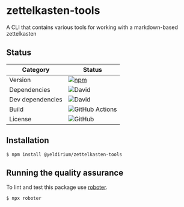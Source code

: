 # zettelkasten-tools

A CLI that contains various tools for working with a markdown-based zettelkasten

## Status

| Category         | Status                                                                                                                                      |
| ---------------- | ------------------------------------------------------------------------------------------------------------------------------------------- |
| Version          | [![npm](https://img.shields.io/npm/v/@yeldirium/zettelkasten-tools)](https://www.npmjs.com/package/@yeldirium/zettelkasten-tools) |
| Dependencies     | ![David](https://img.shields.io/david/yeldirium/zettelkasten-tools)                                                                    |
| Dev dependencies | ![David](https://img.shields.io/david/dev/yeldirium/zettelkasten-tools)                                                                |
| Build            | ![GitHub Actions](https://github.com/yeldirium/zettelkasten-tools/workflows/Release/badge.svg?branch=main)                             |
| License          | ![GitHub](https://img.shields.io/github/license/yeldirium/zettelkasten-tools)                                                          |

## Installation

```shell
$ npm install @yeldirium/zettelkasten-tools
```

## Running the quality assurance

To lint and test this package use [roboter](https://www.npmjs.com/package/roboter).

```shell
$ npx roboter
```
